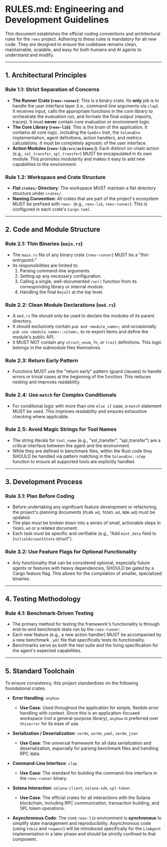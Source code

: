 # RULES.md: Engineering and Development Guidelines

This document establishes the official coding conventions and architectural rules for the `reev` project. Adhering to these rules is mandatory for all new code. They are designed to ensure the codebase remains clean, maintainable, scalable, and easy for both humans and AI agents to understand and modify.

---

## 1. Architectural Principles

### Rule 1.1: Strict Separation of Concerns

-   **The Runner Crate (`reev-runner`)**: This is a binary crate. Its **only** job is to handle the user interface layer (i.e., command-line arguments via `clap`). It receives input, calls the appropriate functions in the core library to orchestrate the evaluation run, and formats the final output (reports, traces). It must **never** contain core evaluation or environment logic.
-   **The Core Library (`reev-lib`)**: This is the brain of the application. It contains all core logic, including the `GymEnv` trait, the `SolanaEnv` implementation, agent definitions, action handlers, and metrics calculations. It must be completely agnostic of the user interface.
-   **Action Modules (`reev-lib/src/actions/`)**: Each distinct on-chain action (e.g., `sol_transfer`, `spl_transfer`) MUST be encapsulated in its own module. This promotes modularity and makes it easy to add new capabilities to the environment.

### Rule 1.2: Workspace and Crate Structure

-   **Flat `crates/` Directory**: The workspace MUST maintain a flat directory structure under `crates/`.
-   **Naming Convention**: All crates that are part of the project's ecosystem MUST be prefixed with `reev-` (e.g., `reev-lib`, `reev-runner`). This is configured in each crate's `Cargo.toml`.

---

## 2. Code and Module Structure

### Rule 2.1: Thin Binaries (`main.rs`)

-   The `main.rs` file of any binary crate (`reev-runner`) MUST be a "thin entrypoint."
-   Its responsibilities are limited to:
    1.  Parsing command-line arguments.
    2.  Setting up any necessary configuration.
    3.  Calling a single, well-documented `run()` function from its corresponding library or internal module.
    4.  Handling the final `Result` at the top level.

### Rule 2.2: Clean Module Declarations (`mod.rs`)

-   A `mod.rs` file should only be used to declare the modules of its parent directory.
-   It should exclusively contain `pub mod <module_name>;` and occasionally `pub use <module_name>::<item>;` to re-export items and define the module's public API.
-   It MUST NOT contain any `struct`, `enum`, `fn`, or `trait` definitions. This logic belongs in the submodule files themselves.

### Rule 2.3: Return Early Pattern

-   Functions MUST use the "return early" pattern (guard clauses) to handle errors or trivial cases at the beginning of the function. This reduces nesting and improves readability.

### Rule 2.4: Use `match` for Complex Conditionals

-   For conditional logic with more than one `else if` case, a `match` statement MUST be used. This improves readability and ensures exhaustive checking where applicable.

### Rule 2.5: Avoid Magic Strings for Tool Names

-   The string literals for `tool_name` (e.g., "sol_transfer", "spl_transfer") are a critical interface between the agent and the environment.
-   While they are defined in benchmark files, within the Rust code they SHOULD be handled via pattern matching in the `SolanaEnv::step` function to ensure all supported tools are explicitly handled.

---

## 3. Development Process

### Rule 3.1: Plan Before Coding

-   Before undertaking any significant feature development or refactoring, the project's planning documents (`PLAN.md`, `TASKS.md`, `NOW.md`) must be updated.
-   The plan must be broken down into a series of small, actionable steps in `TASKS.md` or a related document.
-   Each task must be specific and verifiable (e.g., "Add `mint_data` field to `InitialAccountState` struct").

### Rule 3.2: Use Feature Flags for Optional Functionality

-   Any functionality that can be considered optional, especially future agents or features with heavy dependencies, SHOULD be gated by a Cargo feature flag. This allows for the compilation of smaller, specialized binaries.

---

## 4. Testing Methodology

### Rule 4.1: Benchmark-Driven Testing

-   The primary method for testing the framework's functionality is through end-to-end benchmark tests run by the `reev-runner`.
-   Each new feature (e.g., a new action handler) MUST be accompanied by a new benchmark `.yml` file that specifically tests its functionality.
-   Benchmarks serve as both the test suite and the living specification for the agent's expected capabilities.

---

## 5. Standard Toolchain

To ensure consistency, this project standardizes on the following foundational crates.

-   **Error Handling**: `anyhow`
    -   **Use Case**: Used throughout the application for simple, flexible error handling with context. Since this is an application-focused workspace (not a general-purpose library), `anyhow` is preferred over `thiserror` for its ease of use.

-   **Serialization / Deserialization**: `serde`, `serde_yaml`, `serde_json`
    -   **Use Case**: The universal framework for all data serialization and deserialization, especially for parsing benchmark files and handling RPC data.

-   **Command-Line Interface**: `clap`
    -   **Use Case**: The standard for building the command-line interface in the `reev-runner` binary.

-   **Solana Interaction**: `solana-client`, `solana-sdk`, `spl-token`
    -   **Use Case**: The official crates for all interactions with the Solana blockchain, including RPC communication, transaction building, and SPL token operations.

-   **Asynchronous Code**: The core `reev-lib` environment is **synchronous** to simplify state management and reproducibility. Asynchronous code (using `tokio` and `reqwest`) will be introduced specifically for the `LlmAgent` implementation in a later phase and should be strictly confined to that component.